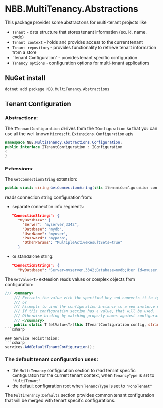 # NBB.MultiTenancy.Abstractions

This package provides some abstractions for multi-tenant projects like
* `Tenant` - data structure that stores tenant information (eg. id, name, code)
* `Tenant context` - holds and provides access to the current tenant
* `Tenant repository` - provides functionality to retrieve tenant information from a store
* 'Tenant Configuration' - provides tenant specific configuration
* `Tenancy options` - configuration options for multi-tenant applications

## NuGet install
```
dotnet add package NBB.MultiTenancy.Abstractions
```

## Tenant Configuration

### Abstractions:
The `ITennantConfiguration` derives from the `IConfiguration` so that you can use all the well known `Microsoft.Extensions.Configuration` apis

```csharp
namespace NBB.MultiTenancy.Abstractions.Configuration;
public interface ITenantConfiguration : IConfiguration
{
}
```
### Extensions:
The `GetConnectionString` extension:
```csharp
public static string GetConnectionString(this ITenantConfiguration config, string name)
```

reads connection string configuration from:
  - separate connection info segments:
  ```json
     "ConnectionStrings": {
        "MyDatabase": {
          "Server": "myserver,3342",
          "Database": "mydb",
          "UserName": "myuser",
          "Password": "mypass",
          "OtherParams": "MultipleActiveResultSets=true"
        }
  ```
  - or standalone string:
  ```json
     "ConnectionStrings": {
        "MyDatabase": "Server=myserver,3342;Database=mydb;User Id=myuser;Password=mypass;MultipleActiveResultSets=true"
  ```

The `GetValue<T>` extension reads values or complex objects from configuration:
```csharp
/// <summary>
    /// Extracts the value with the specified key and converts it to type T.
    /// or
    /// Attempts to bind the configuration instance to a new instance of type T.
    /// If this configuration section has a value, that will be used.
    /// Otherwise binding by matching property names against configuration keys recursively.
    /// </summary>
    public static T GetValue<T>(this ITenantConfiguration config, string key)
```csharp

### Service registration:
```csharp
services.AddDefaultTenantConfiguration();
```

### The default tenant configuration uses:
-  the `MultiTenancy` configuration section to read tenant specific configuration for the current tenant context, when `TenancyType` is set to `"MultiTenant"`
-  the default configuration root when `TenancyType` is set to `"MonoTenant"`

The `MultiTenancy:Defaults` section provides common tenant configuration that will be merged with tenant specific configurations.

